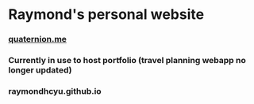 # Raymond's personal website
### [quaternion.me](https://www.quaternion.me)
### Currently in use to host portfolio (travel planning webapp no longer updated)
### raymondhcyu.github.io
